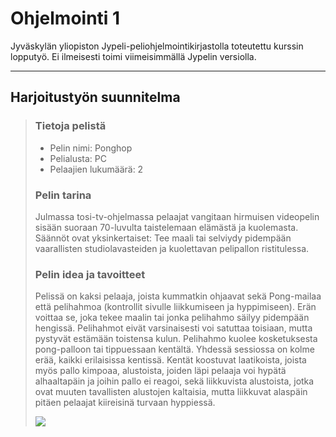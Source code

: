 # Ohjelmointi 1

Jyväskylän yliopiston Jypeli-peliohjelmointikirjastolla toteutettu kurssin lopputyö. Ei ilmeisesti toimi viimeisimmällä Jypelin versiolla.

___

## Harjoitustyön suunnitelma

> ### Tietoja pelistä
> 
> - Pelin nimi: Ponghop
> - Pelialusta: PC
> - Pelaajien lukumäärä: 2
> 
> ### Pelin tarina
> 
> Julmassa tosi-tv-ohjelmassa pelaajat vangitaan hirmuisen videopelin sisään suoraan 70-luvulta taistelemaan elämästä ja kuolemasta. Säännöt ovat yksinkertaiset: Tee maali tai selviydy pidempään vaarallisten studiolavasteiden ja kuolettavan pelipallon ristitulessa.
> 
> ### Pelin idea ja tavoitteet
> 
> Pelissä on kaksi pelaaja, joista kummatkin ohjaavat sekä Pong-mailaa että pelihahmoa (kontrollit sivulle liikkumiseen ja hyppimiseen). Erän voittaa se, joka tekee maalin tai jonka pelihahmo säilyy pidempään hengissä. Pelihahmot eivät varsinaisesti voi satuttaa toisiaan, mutta pystyvät estämään toistensa kulun. Pelihahmo kuolee kosketuksesta pong-palloon tai tippuessaan kentältä.
> Yhdessä sessiossa on kolme erää, kaikki erilaisissa kentissä. Kentät koostuvat laatikoista, joista myös pallo kimpoaa, alustoista, joiden läpi pelaaja voi hypätä alhaaltapäin ja joihin pallo ei reagoi, sekä liikkuvista alustoista, jotka ovat muuten tavallisten alustojen kaltaisia, mutta liikkuvat alaspäin pitäen pelaajat kiireisinä turvaan hyppiessä.
> 
> ![](https://github.com/hevelatt/coursework/ohj1/Ponghop.jpg)
